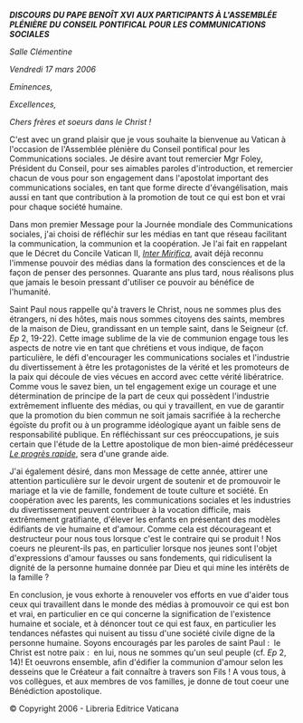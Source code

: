 ***DISCOURS*** ***DU PAPE BENOÎT XVI*** ***AUX PARTICIPANTS À L'ASSEMBLÉE PLÉNIÈRE*** ***DU CONSEIL PONTIFICAL POUR LES COMMUNICATIONS SOCIALES***

*Salle Clémentine*

*Vendredi 17 mars 2006*

*Eminences,*

*Excellences,*

*Chers frères et soeurs dans le Christ !*

C'est avec un grand plaisir que je vous souhaite la bienvenue au Vatican à l'occasion de l'Assemblée plénière du Conseil pontifical pour les Communications sociales. Je désire avant tout remercier Mgr Foley, Président du Conseil, pour ses aimables paroles d'introduction, et remercier chacun de vous pour son engagement dans l'apostolat important des communications sociales, en tant que forme directe d'évangélisation, mais aussi en tant que contribution à la promotion de tout ce qui est bon et vrai pour chaque société humaine.

Dans mon premier Message pour la Journée mondiale des Communications sociales, j'ai choisi de réfléchir sur les médias en tant que réseau facilitant la communication, la communion et la coopération. Je l'ai fait en rappelant que le Décret du Concile Vatican II, *[Inter Mirifica](http://www.vatican.va/archive/hist_councils/ii_vatican_council/documents/vat-ii_decree_19631204_inter-mirifica_fr.html)*, avait déjà reconnu l'immense pouvoir des médias dans la formation des consciences et de la façon de penser des personnes. Quarante ans plus tard, nous réalisons plus que jamais le besoin pressant d'utiliser ce pouvoir au bénéfice de l'humanité.

Saint Paul nous rappelle qu'à travers le Christ, nous ne sommes plus des étrangers, ni des hôtes, mais nous sommes citoyens des saints, membres de la maison de Dieu, grandissant en un temple saint, dans le Seigneur (cf. *Ep* 2, 19-22). Cette image sublime de la vie de communion engage tous les aspects de notre vie en tant que chrétiens et vous indique, de façon particulière, le défi d'encourager les communications sociales et l'industrie du divertissement à être les protagonistes de la vérité et les promoteurs de la paix qui découle de vies vécues en accord avec cette vérité libératrice. Comme vous le savez bien, un tel engagement exige un courage et une détermination de principe de la part de ceux qui possèdent l'industrie extrêmement influente des médias, ou qui y travaillent, en vue de garantir que la promotion du bien commun ne soit jamais sacrifiée à la recherche égoïste du profit ou à un programme idéologique ayant un faible sens de responsabilité publique. En réfléchissant sur ces préoccupations, je suis certain que l'étude de la Lettre apostolique de mon bien-aimé prédécesseur *[Le progrès rapide](/content/john-paul-ii/fr/apost_letters/documents/hf_jp-ii_apl_20050124_il-rapido-sviluppo.html)*, sera d'une grande aide.

J'ai également désiré, dans mon Message de cette année, attirer une attention particulière sur le devoir urgent de soutenir et de promouvoir le mariage et la vie de famille, fondement de toute culture et société. En coopération avec les parents, les communications sociales et les industries du divertissement peuvent contribuer à la vocation difficile, mais extrêmement gratifiante, d'élever les enfants en présentant des modèles édifiants de vie humaine et d'amour. Comme cela est décourageant et destructeur pour nous tous lorsque c'est le contraire qui se produit ! Nos coeurs ne pleurent-ils pas, en particulier lorsque nos jeunes sont l'objet d'expressions d'amour fausses ou sans fondements, qui ridiculisent la dignité de la personne humaine donnée par Dieu et qui mine les intérêts de la famille ?

En conclusion, je vous exhorte à renouveler vos efforts en vue d'aider tous ceux qui travaillent dans le monde des médias à promouvoir ce qui est bon et vrai, en particulier en ce qui concerne la signification de l'existence humaine et sociale, et à dénoncer tout ce qui est faux, en particulier les tendances néfastes qui nuisent au tissu d'une société civile digne de la personne humaine. Soyons encouragés par les paroles de saint Paul :  le Christ est notre paix :  en lui, nous ne sommes qu'un seul peuple (cf. *Ep* 2, 14)! Et oeuvrons ensemble, afin d'édifier la communion d'amour selon les desseins que le Créateur a fait connaître à travers son Fils ! A vous tous, à vos collègues, et aux membres de vos familles, je donne de tout coeur une Bénédiction apostolique.

© Copyright 2006 - Libreria Editrice Vaticana